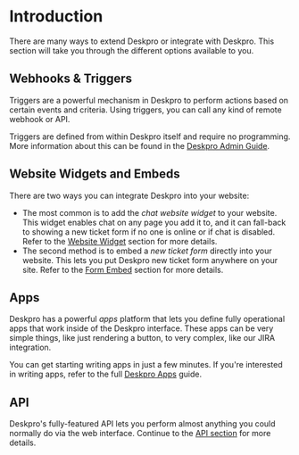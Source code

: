# Introduction

There are many ways to extend Deskpro or integrate with Deskpro. This section will take you through the different options available to you.

## Webhooks & Triggers

Triggers are a powerful mechanism in Deskpro to perform actions based on certain events and criteria. Using triggers, you can call any kind of remote webhook or API.

Triggers are defined from within Deskpro itself and require no programming. More information about this can be found in the [Deskpro Admin Guide](https://support.deskpro.com/en/guides/admin-guide/integration/using-web-hook-actions).

## Website Widgets and Embeds

There are two ways you can integrate Deskpro into your website:

* The most common is to add the _chat website widget_ to your website. This widget enables chat on any page you add it to, and it can fall-back to showing a new ticket form if no one is online or if chat is disabled. Refer to the [Website Widget](embeddables/website-widget.md) section for more details.
* The second method is to embed a _new ticket form_ directly into your website. This lets you put Deskpro new ticket form anywhere on your site. Refer to the [Form Embed](embeddables/form-embed.md) section for more details.

## Apps

Deskpro has a powerful _apps_ platform that lets you define fully operational apps that work inside of the Deskpro interface. These apps can be very simple things, like just rendering a button, to very complex, like our JIRA integration.

You can get starting writing apps in just a few minutes. If you're interested in writing apps, refer to the full [Deskpro Apps](https://deskpro.gitbook.io/deskpro-apps/) guide.

## API

Deskpro's fully-featured API lets you perform almost anything you could normally do via the web interface. Continue to the [API section](api-basics/api-introduction.md) for more details.

